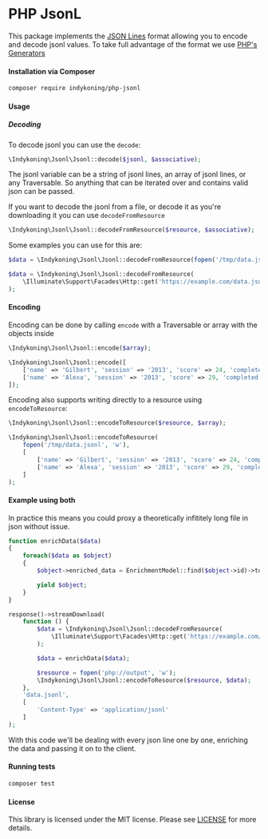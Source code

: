 PHP JsonL
================

This package implements the [JSON Lines](http://jsonlines.org/) format allowing you to encode and decode jsonl values.
To take full advantage of the format we use [PHP's Generators](https://www.php.net/manual/en/language.generators.php)

#### Installation via Composer
``` bash
composer require indykoning/php-jsonl
```

#### Usage

##### Decoding

To decode jsonl you can use the `decode`:
```php
\Indykoning\Jsonl\Jsonl::decode($jsonl, $associative);
```

The jsonl variable can be a string of jsonl lines, an array of jsonl lines, or any Traversable.
So anything that can be iterated over and contains valid json can be passed.

If you want to decode the jsonl from a file, or decode it as you're downloading it you can use `decodeFromResource`
```php
\Indykoning\Jsonl\Jsonl::decodeFromResource($resource, $associative);
```

Some examples you can use for this are:
```php
$data = \Indykoning\Jsonl\Jsonl::decodeFromResource(fopen('/tmp/data.jsonl', 'r'), true);

$data = \Indykoning\Jsonl\Jsonl::decodeFromResource(
    \Illuminate\Support\Facades\Http::get('https://example.com/data.jsonl')->resource()
);
```

#### Encoding

Encoding can be done by calling `encode` with a Traversable or array with the objects inside
```php
\Indykoning\Jsonl\Jsonl::encode($array);

\Indykoning\Jsonl\Jsonl::encode([
    ['name' => 'Gilbert', 'session' => '2013', 'score' => 24, 'completed' => true],
    ['name' => 'Alexa', 'session' => '2013', 'score' => 29, 'completed' => true],
]);
```

Encoding also supports writing directly to a resource using `encodeToResource`:
```php
\Indykoning\Jsonl\Jsonl::encodeToResource($resource, $array);

\Indykoning\Jsonl\Jsonl::encodeToResource(
    fopen('/tmp/data.jsonl', 'w'), 
    [
        ['name' => 'Gilbert', 'session' => '2013', 'score' => 24, 'completed' => true],
        ['name' => 'Alexa', 'session' => '2013', 'score' => 29, 'completed' => true],
    ]
);
```

#### Example using both

In practice this means you could proxy a theoretically infititely long file in json without issue.
```php
function enrichData($data) 
{
    foreach($data as $object)
    {
        $object->enriched_data = EnrichmentModel::find($object->id)->toArray();

        yield $object;
    }
}

response()->streamDownload(
    function () {
        $data = \Indykoning\Jsonl\Jsonl::decodeFromResource(
            \Illuminate\Support\Facades\Http::get('https://example.com/data.jsonl')->resource()
        );

        $data = enrichData($data);

        $resource = fopen('php://output', 'w');
        \Indykoning\Jsonl\Jsonl::encodeToResource($resource, $data);
    },
    'data.jsonl',
    [
        'Content-Type' => 'application/jsonl'
    ]
);
```

With this code we'll be dealing with every json line one by one, enriching the data and passing it on to the client.

#### Running tests
``` bash
composer test
```

#### License
This library is licensed under the MIT license. Please see [LICENSE](LICENSE.md) for more details.
